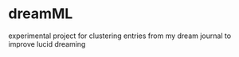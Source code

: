 # dreamML
experimental project for clustering entries from my dream journal to improve lucid dreaming
